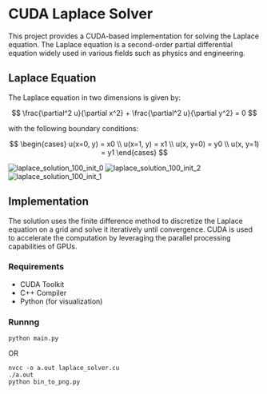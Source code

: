 # CUDA Laplace Solver

This project provides a CUDA-based implementation for solving the Laplace equation. The Laplace equation is a second-order partial differential equation widely used in various fields such as physics and engineering.

## Laplace Equation

The Laplace equation in two dimensions is given by:

$$
\frac{\partial^2 u}{\partial x^2} + \frac{\partial^2 u}{\partial y^2} = 0
$$

with the following boundary conditions:

$$
\begin{cases}
u(x=0, y) = x0 \\
u(x=1, y) = x1 \\
u(x, y=0) = y0 \\
u(x, y=1) = y1
\end{cases}
$$

![laplace_solution_100_init_0](https://github.com/ramazan793/laplace_solver_cuda/assets/25179317/7bfd667a-077f-4a4b-a665-84228b5364a9)
![laplace_solution_100_init_2](https://github.com/ramazan793/laplace_solver_cuda/assets/25179317/d02e824c-c9a7-45f9-8de0-bfa741539778)
![laplace_solution_100_init_1](https://github.com/ramazan793/laplace_solver_cuda/assets/25179317/e28bf8ab-269a-4d4b-8f46-aab3753e4c91)

## Implementation

The solution uses the finite difference method to discretize the Laplace equation on a grid and solve it iteratively until convergence. CUDA is used to accelerate the computation by leveraging the parallel processing capabilities of GPUs.

### Requirements

- CUDA Toolkit
- C++ Compiler
- Python (for visualization)

### Runnng
```
python main.py
```
OR
```
nvcc -o a.out laplace_solver.cu
./a.out
python bin_to_png.py
```
